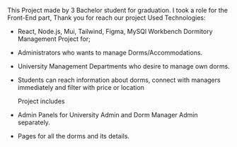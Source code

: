 This Project made by 3 Bachelor student for graduation. I took a role for the Front-End part, Thank you for reach our project 
Used Technologies:
- React, Node.js, Mui, Tailwind, Figma, MySQl Workbench 
Dormitory Management Project for;
- Administrators who wants to manage Dorms/Accommodations.
- University Management Departments who desire to manage own dorms.
- Students can reach information about dorms, connect with managers immediately and filter with price or location

  Project includes
- Admin Panels for University Admin and Dorm Manager Admin separately.
- Pages for all the dorms and its details.
